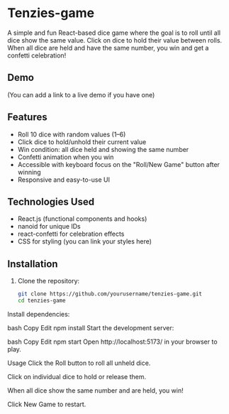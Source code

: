# Tenzies-game
A simple and fun React-based dice game where the goal is to roll until all dice show the same value. Click on dice to hold their value between rolls. When all dice are held and have the same number, you win and get a confetti celebration!

## Demo

(You can add a link to a live demo if you have one)

## Features

- Roll 10 dice with random values (1–6)
- Click dice to hold/unhold their current value
- Win condition: all dice held and showing the same number
- Confetti animation when you win
- Accessible with keyboard focus on the "Roll/New Game" button after winning
- Responsive and easy-to-use UI

## Technologies Used

- React.js (functional components and hooks)
- nanoid for unique IDs
- react-confetti for celebration effects
- CSS for styling (you can link your styles here)

## Installation

1. Clone the repository:

   ```bash
   git clone https://github.com/yourusername/tenzies-game.git
   cd tenzies-game 
Install dependencies:

bash
Copy
Edit
npm install
Start the development server:

bash
Copy
Edit
npm start
Open http://localhost:5173/ in your browser to play.

Usage
Click the Roll button to roll all unheld dice.


Click on individual dice to hold or release them.

When all dice show the same number and are held, you win!

Click New Game to restart.
